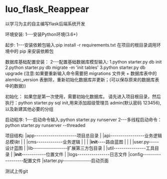 # luo_flask_Reappear
以学习为主的自主编写flask后端系统开发

环境安装:
1---安装Python环境(3.6+)

起步:
1---安装依赖包输入:pip install -r requirements.txt
    在项目的根目录调用环境中的 pip 来安装依赖包

数据库基础配置安装：
2---配置基础数据库模型输入:
    1.python starter.py db init
    2.python starter.py db migrate -m 'init tables'
    3.python starter.py db upgrade
    (注意:如果要重新输入命令需要把 migrations 文件夹 + 数据库表中的 alembic_version 表删除，重新初始化数据库并更新；(可以保存原来的数据库表中的数据))
    
初始化：
如果您是第一次使用，需要初始化数据库。
请先进入项目根目录，然后执行：python starter.py sql init,用来添加超级管理员 admin(默认密码 123456), 以及新建其他必要的分组

启动程序:
1---启动命令输入:python starter.py runserver
2---多线程启动命令：python starter.py runserver --threaded

项目结构:
|app---------------------项目总目录
|   |api-----------------业务逻辑总模块t
|   |   |cms-------------业务逻辑
|   |   |   |__init__----路由蓝图
|   |   |   |user.py-----设计蓝图
|   |lib-----------------扩展第三方包目录
|   |util----------------工具目录
|   |__init__------------位置文件
|   |logs----------------日志文件
|config------------------配置文件
|starter.py--------------启动页面

测试上传git
